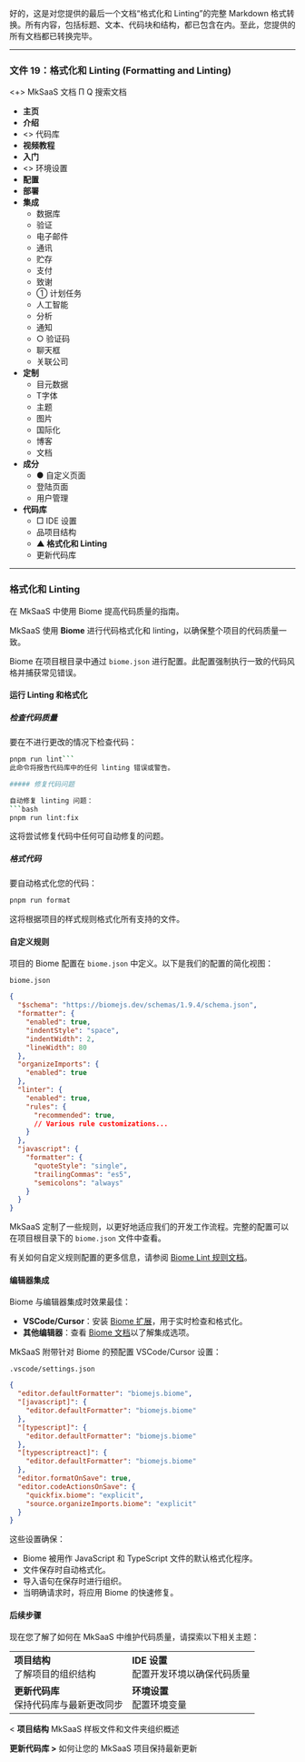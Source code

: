 好的，这是对您提供的最后一个文档“格式化和 Linting”的完整 Markdown 格式转换。所有内容，包括标题、文本、代码块和结构，都已包含在内。至此，您提供的所有文档都已转换完毕。

***

### 文件 19：格式化和 Linting (Formatting and Linting)

<+> MkSaaS 文档
Π
Q 搜索文档
*   **主页**
*   **介绍**
*   <> 代码库
*   **视频教程**
*   **入门**
*   <> 环境设置
*   **配置**
*   **部署**
*   **集成**
    *   数据库
    *   验证
    *   电子邮件
    *   通讯
    *   贮存
    *   支付
    *   致谢
    *   ① 计划任务
    *   人工智能
    *   分析
    *   通知
    *   ○ 验证码
    *   聊天框
    *   关联公司
*   **定制**
    *   目元数据
    *   T字体
    *   主题
    *   图片
    *   国际化
    *   博客
    *   文档
*   **成分**
    *   ● 自定义页面
    *   登陆页面
    *   用户管理
*   **代码库**
    *   □ IDE 设置
    *   品项目结构
    *   **▲ 格式化和 Linting**
    *   更新代码库

---

### 格式化和 Linting

在 MkSaaS 中使用 Biome 提高代码质量的指南。

MkSaaS 使用 **Biome** 进行代码格式化和 linting，以确保整个项目的代码质量一致。

Biome 在项目根目录中通过 `biome.json` 进行配置。此配置强制执行一致的代码风格并捕获常见错误。

#### 运行 Linting 和格式化

##### 检查代码质量

要在不进行更改的情况下检查代码：
```bash
pnpm run lint```
此命令将报告代码库中的任何 linting 错误或警告。

##### 修复代码问题

自动修复 linting 问题：
```bash
pnpm run lint:fix
```
这将尝试修复代码中任何可自动修复的问题。

##### 格式代码

要自动格式化您的代码：
```bash
pnpm run format
```
这将根据项目的样式规则格式化所有支持的文件。

#### 自定义规则

项目的 Biome 配置在 `biome.json` 中定义。以下是我们的配置的简化视图：

`biome.json`
```json
{
  "$schema": "https://biomejs.dev/schemas/1.9.4/schema.json",
  "formatter": {
    "enabled": true,
    "indentStyle": "space",
    "indentWidth": 2,
    "lineWidth": 80
  },
  "organizeImports": {
    "enabled": true
  },
  "linter": {
    "enabled": true,
    "rules": {
      "recommended": true,
      // Various rule customizations...
    }
  },
  "javascript": {
    "formatter": {
      "quoteStyle": "single",
      "trailingCommas": "es5",
      "semicolons": "always"
    }
  }
}
```
MkSaaS 定制了一些规则，以更好地适应我们的开发工作流程。完整的配置可以在项目根目录下的 `biome.json` 文件中查看。

有关如何自定义规则配置的更多信息，请参阅 [Biome Lint 规则文档](https://biomejs.dev/linter/rules/)。

#### 编辑器集成

Biome 与编辑器集成时效果最佳：

*   **VSCode/Cursor**：安装 [Biome 扩展](https://marketplace.visualstudio.com/items?itemName=biomejs.biome)，用于实时检查和格式化。
*   **其他编辑器**：查看 [Biome 文档](https://biomejs.dev/guides/integrate-in-editor/)以了解集成选项。

MkSaaS 附带针对 Biome 的预配置 VSCode/Cursor 设置：

`.vscode/settings.json`
```json
{
  "editor.defaultFormatter": "biomejs.biome",
  "[javascript]": {
    "editor.defaultFormatter": "biomejs.biome"
  },
  "[typescript]": {
    "editor.defaultFormatter": "biomejs.biome"
  },
  "[typescriptreact]": {
    "editor.defaultFormatter": "biomejs.biome"
  },
  "editor.formatOnSave": true,
  "editor.codeActionsOnSave": {
    "quickfix.biome": "explicit",
    "source.organizeImports.biome": "explicit"
  }
}
```

这些设置确保：

*   Biome 被用作 JavaScript 和 TypeScript 文件的默认格式化程序。
*   文件保存时自动格式化。
*   导入语句在保存时进行组织。
*   当明确请求时，将应用 Biome 的快速修复。

#### 后续步骤

现在您了解了如何在 MkSaaS 中维护代码质量，请探索以下相关主题：

| | |
| :--- | :--- |
| **项目结构**<br>了解项目的组织结构 | **IDE 设置**<br>配置开发环境以确保代码质量 |
| **更新代码库**<br>保持代码库与最新更改同步 | **环境设置**<br>配置环境变量 |

< **项目结构**
MkSaaS 样板文件和文件夹组织概述

**更新代码库 >**
如何让您的 MkSaaS 项目保持最新更新